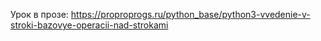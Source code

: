 Урок в прозе: https://proproprogs.ru/python_base/python3-vvedenie-v-stroki-bazovye-operacii-nad-strokami